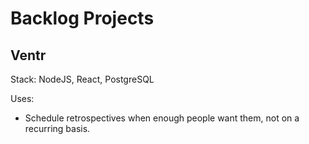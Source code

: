 # Backlog Projects

## Ventr

Stack: NodeJS, React, PostgreSQL

Uses:

- Schedule retrospectives when enough people want them, not on a recurring basis.
